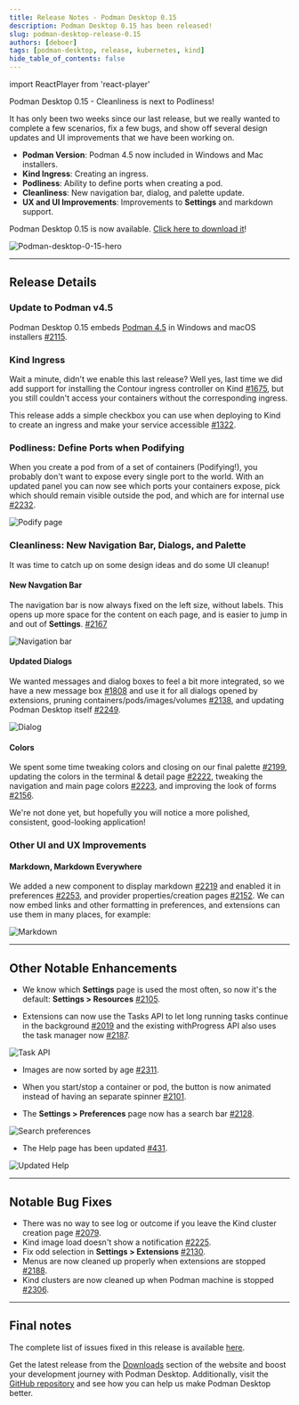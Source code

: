 ```yaml
---
title: Release Notes - Podman Desktop 0.15
description: Podman Desktop 0.15 has been released!
slug: podman-desktop-release-0.15
authors: [deboer]
tags: [podman-desktop, release, kubernetes, kind]
hide_table_of_contents: false
---
```


import ReactPlayer from 'react-player'

Podman Desktop 0.15 - Cleanliness is next to Podliness!

It has only been two weeks since our last release, but we really wanted to complete a few scenarios,
fix a few bugs, and show off several design updates and UI improvements that we have been working on.

<!--Main Features-->

- **Podman Version**: Podman 4.5 now included in Windows and Mac installers.
- **Kind Ingress**: Creating an ingress.
- **Podliness**: Ability to define ports when creating a pod.
- **Cleanliness**: New navigation bar, dialog, and palette update.
- **UX and UI Improvements**: Improvements to **Settings** and markdown support.

Podman Desktop 0.15 is now available. [Click here to download it](/downloads)!

![Podman-desktop-0-15-hero](img/podman-desktop-release-0.15/podman-desktop-release-0.15.webp)

<!--truncate-->

---

## Release Details

### Update to Podman v4.5

Podman Desktop 0.15 embeds [Podman 4.5](https://github.com/containers/podman/releases/tag/v4.5) in
Windows and macOS installers [#2115](https://github.com/containers/podman-desktop/issues/2115).

### Kind Ingress

Wait a minute, didn't we enable this last release? Well yes, last time we did add support for installing
the Contour ingress controller on Kind [#1675](https://github.com/containers/podman-desktop/issues/1675),
but you still couldn't access your containers without the corresponding ingress.

This release adds a simple checkbox you can use when deploying to Kind to create an ingress and
make your service accessible [#1322](https://github.com/containers/podman-desktop/issues/1322).

<ReactPlayer playing controls url="https://user-images.githubusercontent.com/6422176/232894496-cbaea036-a14c-46c6-bfa3-bacca629a161.mov"/>

### Podliness: Define Ports when Podifying

When you create a pod from of a set of containers (Podifying!), you probably don't want to expose every
single port to the world. With an updated panel you can now see which ports your containers
expose, pick which should remain visible outside the pod, and which are for internal use
[#2232](https://github.com/containers/podman-desktop/pull/2232).

![Podify page](https://user-images.githubusercontent.com/49404737/234527674-ed14f52c-8f66-445f-8038-c8135bb61136.gif)

### Cleanliness: New Navigation Bar, Dialogs, and Palette

It was time to catch up on some design ideas and do some UI cleanup!

#### New Navgation Bar

The navigation bar is now always fixed on the left size, without labels. This opens up more space
for the content on each page, and is easier to jump in and out of **<icon icon="fa-solid fa-cog" size="lg" /> Settings**.
[#2167](https://github.com/containers/podman-desktop/issues/2167)

![Navigation bar](img/podman-desktop-release-0.15/navigation.png)

#### Updated Dialogs

We wanted messages and dialog boxes to feel a bit more integrated, so we have a new message box
[#1808](https://github.com/containers/podman-desktop/pull/1808) and use it for all dialogs opened by
extensions, pruning containers/pods/images/volumes [#2138](https://github.com/containers/podman-desktop/pull/2138),
and updating Podman Desktop itself [#2249](https://github.com/containers/podman-desktop/pull/2249).

![Dialog](img/podman-desktop-release-0.15/dialog.png)

#### Colors

We spent some time tweaking colors and closing on our final palette
[#2199](https://github.com/containers/podman-desktop/pull/2199), updating the colors in the terminal & detail page
[#2222](https://github.com/containers/podman-desktop/pull/2222), tweaking the navigation and main page colors
[#2223](https://github.com/containers/podman-desktop/pull/2223),
and improving the look of forms [#2156](https://github.com/containers/podman-desktop/issues/2156).

We're not done yet, but hopefully you will notice a more polished, consistent, good-looking application!

### Other UI and UX Improvements

#### Markdown, Markdown Everywhere

We added a new component to display markdown [#2219](https://github.com/containers/podman-desktop/pull/2219) and
enabled it in preferences [#2253](https://github.com/containers/podman-desktop/pull/2253), and
provider properties/creation pages [#2152](https://github.com/containers/podman-desktop/issues/2152).
We can now embed links and other formatting in preferences, and extensions can use them in many places, for example:

![Markdown](img/podman-desktop-release-0.15/markdown.png)

---

## Other Notable Enhancements

- We know which **Settings** page is used the most often, so now it's the default: **<icon icon="fa-solid fa-cog" size="lg" /> Settings > Resources** [#2105](https://github.com/containers/podman-desktop/issues/2105).

- Extensions can now use the Tasks API to let long running tasks continue in the background [#2019](https://github.com/containers/podman-desktop/issues/2019) and the existing withProgress API also uses the task manager now
  [#2187](https://github.com/containers/podman-desktop/pull/2187).

![Task API](https://user-images.githubusercontent.com/695993/233560830-85cfa685-5dcd-4efa-9fae-730a8a9eef3b.gif)

- Images are now sorted by age [#2311](https://github.com/containers/podman-desktop/pull/2311).

- When you start/stop a container or pod, the button is now animated instead of having an separate spinner
  [#2101](https://github.com/containers/podman-desktop/issues/2101).

- The **<icon icon="fa-solid fa-cog" size="lg" /> Settings > Preferences** page now has a search bar [#2128](https://github.com/containers/podman-desktop/pull/2128).

![Search preferences](img/podman-desktop-release-0.15/prefs.png)

- The Help page has been updated [#431](https://github.com/containers/podman-desktop/issues/431).

![Updated Help](img/podman-desktop-release-0.15/help.png)

---

## Notable Bug Fixes

- There was no way to see log or outcome if you leave the Kind cluster creation page [#2079](https://github.com/containers/podman-desktop/issues/2079).
- Kind image load doesn't show a notification [#2225](https://github.com/containers/podman-desktop/issues/2225).
- Fix odd selection in **<icon icon="fa-solid fa-cog" size="lg" /> Settings > Extensions** [#2130](https://github.com/containers/podman-desktop/issues/2130).
- Menus are now cleaned up properly when extensions are stopped [#2188](https://github.com/containers/podman-desktop/pull/2188).
- Kind clusters are now cleaned up when Podman machine is stopped [#2306](https://github.com/containers/podman-desktop/pull/2306).

---

## Final notes

The complete list of issues fixed in this release is available [here](https://github.com/containers/podman-desktop/issues?q=is%3Aclosed+milestone%3A0.15.0).

Get the latest release from the [Downloads](/downloads) section of the website and boost your development journey with Podman Desktop. Additionally, visit the [GitHub repository](https://github.com/containers/podman-desktop) and see how you can help us make Podman Desktop better.
